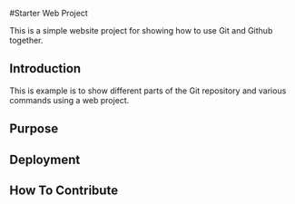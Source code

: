 #Starter Web Project

This is a simple website project for showing how to use Git and Github together.

## Introduction

This is example is to show different parts of the Git repository and various commands using a web project.

## Purpose


## Deployment

## How To Contribute
